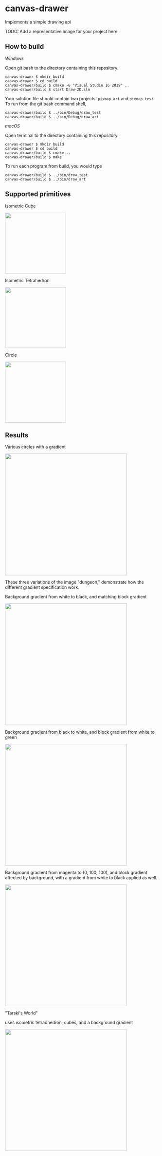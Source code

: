 # canvas-drawer

Implements a simple drawing api

TODO: Add a representative image for your project here

## How to build

*Windows*

Open git bash to the directory containing this repository.

```
canvas-drawer $ mkdir build
canvas-drawer $ cd build
canvas-drawer/build $ cmake -G "Visual Studio 16 2019" ..
canvas-drawer/build $ start Draw-2D.sln
```

Your solution file should contain two projects: `pixmap_art` and `pixmap_test`.
To run from the git bash command shell, 

```
canvas-drawer/build $ ../bin/Debug/draw_test
canvas-drawer/build $ ../bin/Debug/draw_art
```

*macOS*

Open terminal to the directory containing this repository.

```
canvas-drawer $ mkdir build
canvas-drawer $ cd build
canvas-drawer/build $ cmake ..
canvas-drawer/build $ make
```

To run each program from build, you would type

```
canvas-drawer/build $ ../bin/draw_test
canvas-drawer/build $ ../bin/draw_art
```

## Supported primitives

Isometric Cube

<img src="Examples/Cube.png" width="200" height="200">

Isometric Tetrahedron

<img src="Examples/Tet.png" width="200" height="200">

Circle

<img src="Examples/CircleEx.png" width="200" height="200">

## Results

Various circles with a gradient

<img src="Examples/Circle.png" width="400" height="400">

These three variations of the image "dungeon," demonstrate how the different gradient specification work.

Background gradient from white to black, and matching block gradient

<img src="Examples/Dungeon.png" width="400" height="400">

Background gradient from black to white, and block gradient from white to green

<img src="Examples/DungeonThree.png" width="400" height="400">

Background gradient from magenta to (0, 100, 100), and block gradient affected by background, with a gradient from white to black applied as well.

<img src="Examples/DungeonTwo.png" width="400" height="400">

"Tarski's World"

uses isometric tetradhedron, cubes, and a background gradient

<img src="Examples/Tarski's_World.png" width="400" height="400">
